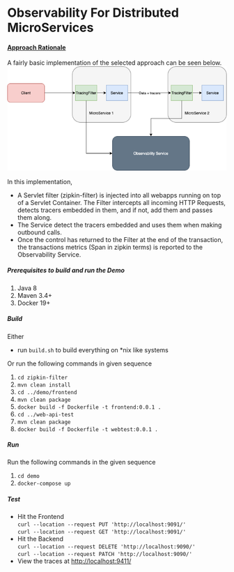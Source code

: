 # Observability For Distributed MicroServices

#### [Approach Rationale](docs/Decision-Process.md)

A fairly basic implementation of the selected approach can be seen below.
![Filter based approach](docs/Filter-Approach.png)

In this implementation, 
- A Servlet filter (zipkin-filter) is injected into all webapps running on top of a Servlet Container. The Filter intercepts all incoming HTTP Requests, detects tracers embedded in them, and if not, add them and passes them along.
- The Service detect the tracers embedded and uses them when making outbound calls.
- Once the control has returned to the Filter at the end of the transaction, the transactions metrics (Span in zipkin terms) is reported to the Observability Service.

##### Prerequisites to build and run the Demo
1. Java 8
2. Maven 3.4+
3. Docker 19+

##### Build
Either 
- run ```build.sh``` to build everything on *nix like systems

Or run the following commands in given sequence
1. ```cd zipkin-filter```
2. ```mvn clean install```
3. ```cd ../demo/frontend```
4. ```mvn clean package```
5. ```docker build -f Dockerfile -t frontend:0.0.1 .```
6. ```cd ../web-api-test``` 
7. ```mvn clean package```
8. ```docker build -f Dockerfile -t webtest:0.0.1 .```

##### Run
Run the following commands in the given sequence
1. ```cd demo```
2. ```docker-compose up```

##### Test
- Hit the Frontend <br>
```curl --location --request PUT 'http://localhost:9091/'``` <br>
```curl --location --request GET 'http://localhost:9091/'``` <br>
- Hit the Backend <br>
```curl --location --request DELETE 'http://localhost:9090/'``` <br>
```curl --location --request PATCH 'http://localhost:9090/'``` <br>
- View the traces at [http://localhost:9411/](http://localhost:9411/)
